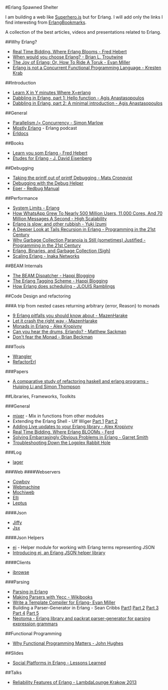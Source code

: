 #Erlang Spawned Shelter

I am building a web like [Superhero.js](http://superherojs.com/) but for Erlang. I will add only the links I find interesting from [ErlangBookmarks](https://github.com/0xAX/erlang-bookmarks/blob/master/ErlangBookmarks.md).

A collection of the best articles, videos and presentations related to Erlang.

##Why Erlang?
- [Real Time Bidding. Where Erlang Blooms - Fred Hebert](http://youtu.be/gWMTAhvz1kY)
- [When would you choose Erlang? - Brian L. Troutwine](http://blog.troutwine.us/2013/07/10/choose_erlang.html)
- [The Joy of Erlang; Or, How To Ride A Toruk - Evan Miller](http://www.evanmiller.org/joy-of-erlang.html)
- [Erlang is not a Concurrent Functional Programming Language - Kresten Krab](http://www.javalimit.com/2011/05/erlang-is-not-a-concurrent-functional-programming-language.html)

##Introduction
- [Learn X in Y minutes Where X=erlang](http://learnxinyminutes.com/docs/erlang/)
- [Dabbling in Erlang, part 1: Hello function - Agis Anastasopoulos](http://agis.io/2013/05/19/dabbling-in-erlang-hello-function.html)
- [Dabbling in Erlang, part 2: A minimal introduction - Agis Anastasopoulos](http://agis.io/2013/10/12/dabbling-in-erlang-a-minimal-introduction.html)

##General
- [Parallelism /= Concurrency - Simon Marlow](https://ghcmutterings.wordpress.com/2009/10/06/parallelism-concurrency/)
- [Mostly Erlang](http://mostlyerlang.com/) - Erlang podcast
- [Erldocs](http://erldocs.com/)

##Books
- [Learn you som Erlang -  Fred Hebert](http://learnyousomeerlang.com/)
- [Études for Erlang - J. David Eisenberg](http://chimera.labs.oreilly.com/books/1234000000726/index.html)

##Debugging
- [Taking the printf out of printf Debugging - Mats Cronqvist](http://youtu.be/S8SL0IpS9pk)
- [Debugging with the Debug Helper](http://erlangcentral.org/wiki/index.php/Debugging_with_Debug_Helper)
- [Eper - Redbug Manual](https://code.google.com/p/eper/wiki/redbug)

##Performance
- [System Limits - Erlang](http://www.erlang.org/doc/efficiency_guide/advanced.html)
- [How WhatsApp Grew To Nearly 500 Million Users, 11,000 Cores, And 70 Million Messages A Second - High Scalability](http://highscalability.com/blog/2014/3/31/how-whatsapp-grew-to-nearly-500-million-users-11000-cores-an.html)
- [Erlang is slow: and other rubbish - Yuki Izumi](https://kivikakk.ee/2013/05/20/erlang_is_slow.html)
- [A Deeper Look at Tails Recursion in Erlang - Programming in the 21st Century](http://prog21.dadgum.com/1.html)
- [Why Garbage Collection Paranoia is Still (sometimes) Justified - Programming in the 21st Century](http://prog21.dadgum.com/15.html)
- [Erlang, Binaries, and Garbage Collection (Sigh)](http://dieswaytoofast.blogspot.ca/2012/12/erlang-binaries-and-garbage-collection.html)
- [Scaling Erlang - Inaka Networks](http://inaka.net/blog/2011/10/07/scale-test-plan-simple-erlang-application/)

##BEAM Internals
- [The BEAM Dispatcher - Happi Blogging](http://stenmans.org/happi_blog/?p=194)
- [The Erlang Tagging Scheme - Happi Blogging](http://stenmans.org/happi_blog/?p=176)
- [How Erlang does scheduling - JLOUIS Ramblings](http://jlouisramblings.blogspot.com.ar/2013/01/how-erlang-does-scheduling.html)

##Code Design and refactoring

###A trip from nested cases returning arbitrary {error, Reason} to monads
- [9 Erlang pitfalls you should know about - MazenHarake](https://mazenharake.wordpress.com/2010/10/31/9-erlang-pitfalls-you-should-know-about/)
- [Let it crash the right way - MazenHarake](https://mazenharake.wordpress.com/2009/09/14/let-it-crash-the-right-way/)
- [Monads in Erlang - Alex Kropivny](http://amtal.ca/2011/09/24/monads-in-erlang.html)
- [Can you hear the drums, Erlando? -  Matthew Sackman](ttp://www.rabbitmq.com/blog/2011/05/17/can-you-hear-the-drums-erlando/)
- [Don't fear the Monad - Brian Beckman](http://youtu.be/ZhuHCtR3xq8)

###Tools
- [Wrangler](http://www.cs.kent.ac.uk/projects/wrangler/Wrangler/Home.html)
- [RefactorErl](http://plc.inf.elte.hu/erlang/index.html)

###Papers
- [A comparative study of refactoring haskell and erlang programs - Huiqing Li and Simon Thompson](http://www.cs.kent.ac.uk/pubs/2006/2439/)

##Libraries, Frameworks, Toolkits

###General
- [mixer](https://github.com/opscode/mixer) - Mix in functions from other modules
- Extending the Erlang Shell - Ulf Wiger [Part 1](http://ulf.wiger.net/weblog/2007/11/20/extending-the-erlang-shell-part-1/) [Part 2](http://ulf.wiger.net/weblog/2007/11/21/extending-the-erlang-shell-part-2/)
- [Adding Live updates to your Erlang library - Alex Kropivny](http://amtal.ca/2011/11/07/adding-live-updates-to-your-erlang-library.html)
- [Real Time Bidding, Where Erlang BLOOMs - Ferd](http://ferd.ca/rtb-where-erlang-blooms.html)
- [Solving Embarrasingly Obvious Problems in Erlang - Garret Smith](http://www.gar1t.com/blog/solving-embarrassingly-obvious-problems-in-erlang.html)
- [Troubleshooting Down the Logplex Rabbit Hole](https://blog.heroku.com/archives/2013/11/7/logplex-down-the-rabbit-hole)

###Log
- [lager](https://github.com/basho/lager)

###Web
####Webservers
- [Cowboy](https://github.com/extend/cowboy)
- [Webmachine](https://github.com/basho/webmachine)
- [Mochiweb](https://github.com/mochi/mochiweb)
- [Elli](https://github.com/knutin/elli)
- [Leptus](https://github.com/s1n4/leptus)

####Json
- [Jiffy](https://github.com/davisp/jiffy)
- [Jsx](https://github.com/talentdeficit/jsx)

####Json Helpers
- [ej](https://github.com/seth/ej) - Helper module for working with Erlang terms representing JSON
- [Introducing ej, an Erlang JSON helper library](http://userprimary.net/posts/2012/06/11/ej-erlang-json-helper-library/)

####Clients
- [ibrowse](https://github.com/cmullaparthi/ibrowse)

###Parsing
- [Parsing in Erlang](http://www.cs.dartmouth.edu/~mckeeman/cs118/languages/erlang/exprParser.html)
- [Making Parsers with Yecc - Wikibooks](http://en.wikibooks.org/wiki/Erlang_Programming/Making_Parsers_with_yecc)
- [Write a Template Compiler for Erlang- Evan Miller](http://www.evanmiller.org/write-a-template-compiler-for-erlang.html)
- Building a Parser-Generator in Erlang - Sean Cribbs [Part1](http://seancribbs.com/tech/2009/05/27/building-a-parser-generator-in-erlang-part-1/) [Part 2](http://seancribbs.com/tech/2009/05/29/building-a-parser-generator-in-erlang-part-2/) [Part 3](http://seancribbs.com/tech/2009/06/11/building-a-parser-generator-in-erlang-part-3/) [Part 4](http://seancribbs.com/tech/2009/06/21/building-a-parser-generator-in-erlang-part-4/) [Part 5](http://seancribbs.com/tech/2009/06/21/building-a-parser-generator-in-erlang-part-5/)
- [Neotoma - Erlang library and packrat parser-generator for parsing expression grammars](https://github.com/seancribbs/neotoma)

##Functional Programming
- [Why Functional Programming Matters - John Hughes](http://www.cse.chalmers.se/~rjmh/Papers/whyfp.html)

##Slides
- [Social Platforms in Erlang - Lessons Learned](https://speakerdeck.com/kachayev/erlang-in-production-lessons-learned)

##Talks
- [Reliability Features of Erlang - LambdaLounge Krakow 2013](http://www.gar1t.com/blog/reliability-features-of-erlang-krakow.html)

